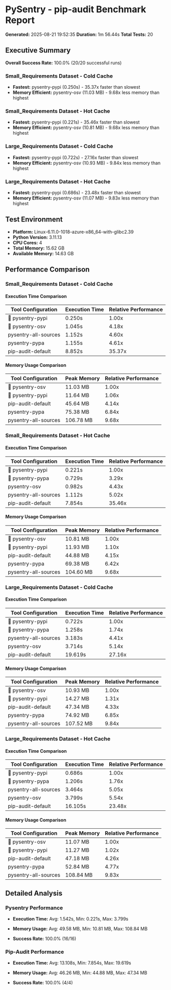 # PySentry - pip-audit Benchmark Report

**Generated:** 2025-08-21 19:52:35
**Duration:** 1m 56.44s
**Total Tests:** 20

## Executive Summary

**Overall Success Rate:** 100.0% (20/20 successful runs)

### Small_Requirements Dataset - Cold Cache
- **Fastest:** pysentry-pypi (0.250s) - 35.37x faster than slowest
- **Memory Efficient:** pysentry-osv (11.03 MB) - 9.68x less memory than highest

### Small_Requirements Dataset - Hot Cache
- **Fastest:** pysentry-pypi (0.221s) - 35.46x faster than slowest
- **Memory Efficient:** pysentry-osv (10.81 MB) - 9.68x less memory than highest

### Large_Requirements Dataset - Cold Cache
- **Fastest:** pysentry-pypi (0.722s) - 27.16x faster than slowest
- **Memory Efficient:** pysentry-osv (10.93 MB) - 9.84x less memory than highest

### Large_Requirements Dataset - Hot Cache
- **Fastest:** pysentry-pypi (0.686s) - 23.48x faster than slowest
- **Memory Efficient:** pysentry-osv (11.07 MB) - 9.83x less memory than highest

## Test Environment

- **Platform:** Linux-6.11.0-1018-azure-x86_64-with-glibc2.39
- **Python Version:** 3.11.13
- **CPU Cores:** 4
- **Total Memory:** 15.62 GB
- **Available Memory:** 14.63 GB

## Performance Comparison

### Small_Requirements Dataset - Cold Cache

#### Execution Time Comparison

| Tool Configuration | Execution Time | Relative Performance |
|---------------------|---------------------|---------------------|
| 🥇 pysentry-pypi | 0.250s | 1.00x |
| 🥈 pysentry-osv | 1.045s | 4.18x |
|  pysentry-all-sources | 1.152s | 4.60x |
|  pysentry-pypa | 1.155s | 4.61x |
|  pip-audit-default | 8.852s | 35.37x |

#### Memory Usage Comparison

| Tool Configuration | Peak Memory | Relative Performance |
|---------------------|---------------------|---------------------|
| 🥇 pysentry-osv | 11.03 MB | 1.00x |
| 🥈 pysentry-pypi | 11.64 MB | 1.06x |
|  pip-audit-default | 45.64 MB | 4.14x |
|  pysentry-pypa | 75.38 MB | 6.84x |
|  pysentry-all-sources | 106.78 MB | 9.68x |

### Small_Requirements Dataset - Hot Cache

#### Execution Time Comparison

| Tool Configuration | Execution Time | Relative Performance |
|---------------------|---------------------|---------------------|
| 🥇 pysentry-pypi | 0.221s | 1.00x |
| 🥈 pysentry-pypa | 0.729s | 3.29x |
|  pysentry-osv | 0.982s | 4.43x |
|  pysentry-all-sources | 1.112s | 5.02x |
|  pip-audit-default | 7.854s | 35.46x |

#### Memory Usage Comparison

| Tool Configuration | Peak Memory | Relative Performance |
|---------------------|---------------------|---------------------|
| 🥇 pysentry-osv | 10.81 MB | 1.00x |
| 🥈 pysentry-pypi | 11.93 MB | 1.10x |
|  pip-audit-default | 44.88 MB | 4.15x |
|  pysentry-pypa | 69.38 MB | 6.42x |
|  pysentry-all-sources | 104.60 MB | 9.68x |

### Large_Requirements Dataset - Cold Cache

#### Execution Time Comparison

| Tool Configuration | Execution Time | Relative Performance |
|---------------------|---------------------|---------------------|
| 🥇 pysentry-pypi | 0.722s | 1.00x |
| 🥈 pysentry-pypa | 1.258s | 1.74x |
|  pysentry-all-sources | 3.183s | 4.41x |
|  pysentry-osv | 3.714s | 5.14x |
|  pip-audit-default | 19.619s | 27.16x |

#### Memory Usage Comparison

| Tool Configuration | Peak Memory | Relative Performance |
|---------------------|---------------------|---------------------|
| 🥇 pysentry-osv | 10.93 MB | 1.00x |
| 🥈 pysentry-pypi | 14.27 MB | 1.31x |
|  pip-audit-default | 47.34 MB | 4.33x |
|  pysentry-pypa | 74.92 MB | 6.85x |
|  pysentry-all-sources | 107.52 MB | 9.84x |

### Large_Requirements Dataset - Hot Cache

#### Execution Time Comparison

| Tool Configuration | Execution Time | Relative Performance |
|---------------------|---------------------|---------------------|
| 🥇 pysentry-pypi | 0.686s | 1.00x |
| 🥈 pysentry-pypa | 1.206s | 1.76x |
|  pysentry-all-sources | 3.464s | 5.05x |
|  pysentry-osv | 3.799s | 5.54x |
|  pip-audit-default | 16.105s | 23.48x |

#### Memory Usage Comparison

| Tool Configuration | Peak Memory | Relative Performance |
|---------------------|---------------------|---------------------|
| 🥇 pysentry-osv | 11.07 MB | 1.00x |
| 🥈 pysentry-pypi | 11.27 MB | 1.02x |
|  pip-audit-default | 47.18 MB | 4.26x |
|  pysentry-pypa | 52.84 MB | 4.77x |
|  pysentry-all-sources | 108.84 MB | 9.83x |

## Detailed Analysis

### Pysentry Performance

- **Execution Time:** Avg: 1.542s, Min: 0.221s, Max: 3.799s

- **Memory Usage:** Avg: 49.58 MB, Min: 10.81 MB, Max: 108.84 MB

- **Success Rate:** 100.0% (16/16)

### Pip-Audit Performance

- **Execution Time:** Avg: 13.108s, Min: 7.854s, Max: 19.619s

- **Memory Usage:** Avg: 46.26 MB, Min: 44.88 MB, Max: 47.34 MB

- **Success Rate:** 100.0% (4/4)